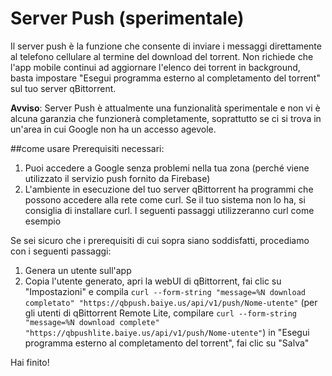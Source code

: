 # Server Push (sperimentale)
Il server push è la funzione che consente di inviare i messaggi direttamente al telefono cellulare al termine del download del torrent. Non richiede che l'app mobile continui ad aggiornare l'elenco dei torrent in background, basta impostare "Esegui programma esterno al completamento del torrent" sul tuo server qBittorrent. 

**Avviso**:
Server Push è attualmente una funzionalità sperimentale e non vi è alcuna garanzia che funzionerà completamente, soprattutto se ci si trova in un'area in cui Google non ha un accesso agevole.

##come usare
Prerequisiti necessari:
1. Puoi accedere a Google senza problemi nella tua zona (perché viene utilizzato il servizio push fornito da Firebase)
2. L'ambiente in esecuzione del tuo server qBittorrent ha programmi che possono accedere alla rete come curl. Se il tuo sistema non lo ha, si consiglia di installare curl. I seguenti passaggi utilizzeranno curl come esempio

Se sei sicuro che i prerequisiti di cui sopra siano soddisfatti, procediamo con i seguenti passaggi:
1. Genera un utente sull'app
2. Copia l'utente generato, apri la webUI di qBittorrent, fai clic su "Impostazioni" e compila `curl --form-string "message=%N download completato" "https://qbpush.baiye.us/api/v1/push/Nome-utente"` (per gli utenti di qBittorrent Remote Lite, compilare `curl --form-string "message=%N download complete" "https://qbpushlite.baiye.us/api/v1/push/Nome-utente"`) in "Esegui programma esterno al completamento del torrent", fai clic su "Salva"

Hai finito!
